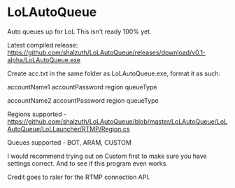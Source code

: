 LoLAutoQueue
============

Auto queues up for LoL
This isn't ready 100% yet.

Latest compiled release: https://github.com/shalzuth/LoLAutoQueue/releases/download/v0.1-alpha/LoLAutoQueue.exe

Create acc.txt in the same folder as LoLAutoQueue.exe, format it as such:

accountName1 accountPassword region queueType

accountName2 accountPassword region queueType



Regions supported - https://github.com/shalzuth/LoLAutoQueue/blob/master/LoLAutoQueue/LoLAutoQueue/LoLLauncher/RTMP/Region.cs

Queues supported - BOT, ARAM, CUSTOM

I would recommend trying out on Custom first to make sure you have settings correct. And to see if this program even works.

Credit goes to raler for the RTMP connection API.
